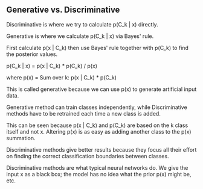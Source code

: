 Generative vs. Discriminative
-----------------------------

Discriminative is where we try to calculate p(C\_k | x) directly.

Generative is where we calculate p(C\_k | x) via Bayes' rule.

First calculate p(x | C\_k) then use Bayes' rule together with
p(C\_k) to find the posterior values.

p(C\_k | x) = p(x | C\_k) * p(C\_k) / p(x)

where p(x) = Sum over k: p(x | C\_k) * p(C\_k)

This is called generative because we can use p(x) to generate
artificial input data.

Generative method can train classes independently, while Discriminative
methods have to be retrained each time a new class is added.

This can be seen because p(x | C\_k) and p(C\_k) are based on the k
class itself and not x. Altering p(x) is as easy as adding another class
to the p(x) summation.

Discriminative methods give better results because they focus
all their effort on finding the correct classification boundaries between
classes.

Discriminative methods are what typical neural networks do. We give the input x
as a black box; the model has no idea what the prior p(x) might be, etc.
